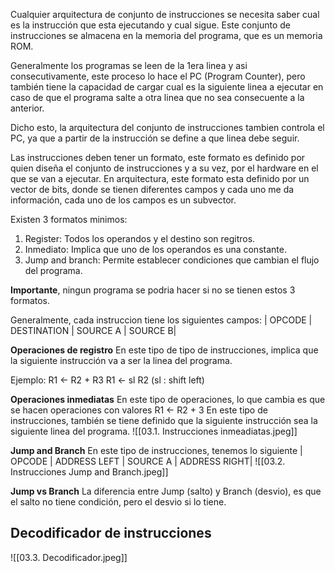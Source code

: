 Cualquier arquitectura de conjunto de instrucciones se necesita saber cual es la instrucción que esta ejecutando y cual sigue.
Este conjunto de instrucciones se almacena en la memoria del programa, que es un memoria ROM.

Generalmente los programas se leen de la 1era linea y asi consecutivamente, este proceso lo hace el PC (Program Counter), pero también tiene la capacidad de cargar cual es la siguiente linea a ejecutar en caso de que el programa salte a otra linea que no sea consecuente a la anterior.

Dicho esto, la arquitectura del conjunto de instrucciones tambien controla el PC, ya que a partir de la instrucción se define a que linea debe seguir.

Las instrucciones deben tener un formato, este formato es definido por quien diseña el conjunto de instrucciones y a su vez, por el hardware en el que se van a ejecutar.
En arquitectura, este formato esta definido por un vector de bits, donde se tienen diferentes campos y cada uno me da información, cada uno de los campos es un subvector. 

Existen 3 formatos minimos: 
1. Register: Todos los operandos y el destino son regitros.
2. Inmediato: Implica que uno de los operandos es una constante.
3. Jump and branch: Permite establecer condiciones que cambian el flujo del programa.

**Importante**, ningun programa se podria hacer si no se tienen estos 3 formatos.

Generalmente, cada instruccion tiene los siguientes campos:
| OPCODE | DESTINATION | SOURCE A | SOURCE B|

**Operaciones de registro**
En este tipo de tipo de instrucciones, implica que la siguiente instrucción va a ser la linea del programa.

Ejemplo: 
R1 <- R2 + R3
R1 <- sl R2
(sl : shift left)

**Operaciones inmediatas**
En este tipo de operaciones, lo que cambia es que se hacen operaciones con valores
R1 <- R2 + 3
En este tipo de instrucciones, también se tiene definido que la siguiente instrucción sea la siguiente linea del programa.
![[03.1. Instrucciones inmeadiatas.jpeg]]

**Jump and Branch**
En este tipo de instrucciones, tenemos lo siguiente
| OPCODE | ADDRESS LEFT | SOURCE A | ADDRESS RIGHT|
![[03.2. Instrucciones Jump and Branch.jpeg]]

**Jump vs Branch**
La diferencia entre Jump (salto) y Branch (desvio), es que el salto no tiene condición, pero el desvio si lo tiene.

## Decodificador de instrucciones
![[03.3. Decodificador.jpeg]]

